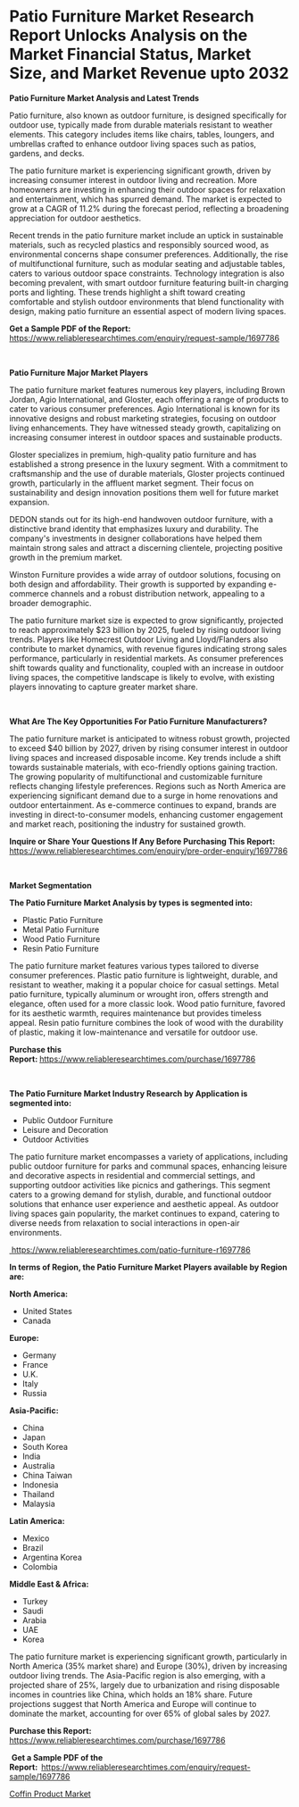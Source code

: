 <p><h1>Patio Furniture Market Research Report Unlocks Analysis on the Market Financial Status, Market Size, and Market Revenue upto 2032</h1></p><p><strong>Patio Furniture Market Analysis and Latest Trends</strong></p>
<p><p>Patio furniture, also known as outdoor furniture, is designed specifically for outdoor use, typically made from durable materials resistant to weather elements. This category includes items like chairs, tables, loungers, and umbrellas crafted to enhance outdoor living spaces such as patios, gardens, and decks.</p><p>The patio furniture market is experiencing significant growth, driven by increasing consumer interest in outdoor living and recreation. More homeowners are investing in enhancing their outdoor spaces for relaxation and entertainment, which has spurred demand. The market is expected to grow at a CAGR of 11.2% during the forecast period, reflecting a broadening appreciation for outdoor aesthetics.</p><p>Recent trends in the patio furniture market include an uptick in sustainable materials, such as recycled plastics and responsibly sourced wood, as environmental concerns shape consumer preferences. Additionally, the rise of multifunctional furniture, such as modular seating and adjustable tables, caters to various outdoor space constraints. Technology integration is also becoming prevalent, with smart outdoor furniture featuring built-in charging ports and lighting. These trends highlight a shift toward creating comfortable and stylish outdoor environments that blend functionality with design, making patio furniture an essential aspect of modern living spaces.</p></p>
<p><strong>Get a Sample PDF of the Report:&nbsp;</strong> <a href="https://www.reliableresearchtimes.com/enquiry/request-sample/1697786?utm_campaign=3287&utm_medium=2&utm_source=Github&utm_content=ia&utm_term=04042025&utm_id=patio-furniture">https://www.reliableresearchtimes.com/enquiry/request-sample/1697786</a></p>
<p>&nbsp;</p>
<p><strong>Patio Furniture Major Market Players</strong></p>
<p><p>The patio furniture market features numerous key players, including Brown Jordan, Agio International, and Gloster, each offering a range of products to cater to various consumer preferences. Agio International is known for its innovative designs and robust marketing strategies, focusing on outdoor living enhancements. They have witnessed steady growth, capitalizing on increasing consumer interest in outdoor spaces and sustainable products.</p><p>Gloster specializes in premium, high-quality patio furniture and has established a strong presence in the luxury segment. With a commitment to craftsmanship and the use of durable materials, Gloster projects continued growth, particularly in the affluent market segment. Their focus on sustainability and design innovation positions them well for future market expansion.</p><p>DEDON stands out for its high-end handwoven outdoor furniture, with a distinctive brand identity that emphasizes luxury and durability. The company's investments in designer collaborations have helped them maintain strong sales and attract a discerning clientele, projecting positive growth in the premium market.</p><p>Winston Furniture provides a wide array of outdoor solutions, focusing on both design and affordability. Their growth is supported by expanding e-commerce channels and a robust distribution network, appealing to a broader demographic.</p><p>The patio furniture market size is expected to grow significantly, projected to reach approximately $23 billion by 2025, fueled by rising outdoor living trends. Players like Homecrest Outdoor Living and Lloyd/Flanders also contribute to market dynamics, with revenue figures indicating strong sales performance, particularly in residential markets. As consumer preferences shift towards quality and functionality, coupled with an increase in outdoor living spaces, the competitive landscape is likely to evolve, with existing players innovating to capture greater market share.</p></p>
<p>&nbsp;</p>
<p><strong>What Are The Key Opportunities For Patio Furniture Manufacturers?</strong></p>
<p><p>The patio furniture market is anticipated to witness robust growth, projected to exceed $40 billion by 2027, driven by rising consumer interest in outdoor living spaces and increased disposable income. Key trends include a shift towards sustainable materials, with eco-friendly options gaining traction. The growing popularity of multifunctional and customizable furniture reflects changing lifestyle preferences. Regions such as North America are experiencing significant demand due to a surge in home renovations and outdoor entertainment. As e-commerce continues to expand, brands are investing in direct-to-consumer models, enhancing customer engagement and market reach, positioning the industry for sustained growth.</p></p>
<p><strong>Inquire or Share Your Questions If Any Before Purchasing This Report:</strong> <a href="https://www.reliableresearchtimes.com/enquiry/pre-order-enquiry/1697786?utm_campaign=3287&utm_medium=2&utm_source=Github&utm_content=ia&utm_term=04042025&utm_id=patio-furniture">https://www.reliableresearchtimes.com/enquiry/pre-order-enquiry/1697786</a></p>
<p>&nbsp;</p>
<p><strong>Market Segmentation</strong></p>
<p><strong>The Patio Furniture Market Analysis by types is segmented into:</strong></p>
<p><ul><li>Plastic Patio Furniture</li><li>Metal Patio Furniture</li><li>Wood Patio Furniture</li><li>Resin Patio Furniture</li></ul></p>
<p><p>The patio furniture market features various types tailored to diverse consumer preferences. Plastic patio furniture is lightweight, durable, and resistant to weather, making it a popular choice for casual settings. Metal patio furniture, typically aluminum or wrought iron, offers strength and elegance, often used for a more classic look. Wood patio furniture, favored for its aesthetic warmth, requires maintenance but provides timeless appeal. Resin patio furniture combines the look of wood with the durability of plastic, making it low-maintenance and versatile for outdoor use.</p></p>
<p><strong>Purchase this Report:&nbsp;</strong><a href="https://www.reliableresearchtimes.com/purchase/1697786?utm_campaign=3287&utm_medium=2&utm_source=Github&utm_content=ia&utm_term=04042025&utm_id=patio-furniture">https://www.reliableresearchtimes.com/purchase/1697786</a></p>
<p>&nbsp;</p>
<p><strong>The Patio Furniture Market Industry Research by Application is segmented into:</strong></p>
<p><ul><li>Public Outdoor Furniture</li><li>Leisure and Decoration</li><li>Outdoor Activities</li></ul></p>
<p><p>The patio furniture market encompasses a variety of applications, including public outdoor furniture for parks and communal spaces, enhancing leisure and decorative aspects in residential and commercial settings, and supporting outdoor activities like picnics and gatherings. This segment caters to a growing demand for stylish, durable, and functional outdoor solutions that enhance user experience and aesthetic appeal. As outdoor living spaces gain popularity, the market continues to expand, catering to diverse needs from relaxation to social interactions in open-air environments.</p></p>
<p><a href="https://www.reliableresearchtimes.com/patio-furniture-r1697786?utm_campaign=3287&utm_medium=2&utm_source=Github&utm_content=ia&utm_term=04042025&utm_id=patio-furniture">&nbsp;https://www.reliableresearchtimes.com/patio-furniture-r1697786</a></p>
<p><strong>In terms of Region, the Patio Furniture Market Players available by Region are:</strong></p>
<p>
    <p> <strong> North America: </strong>
        <ul>
            <li>United States</li>
            <li>Canada</li>
        </ul>
        </p> 
    <p> <strong> Europe: </strong>
        <ul>
            <li>Germany</li>
            <li>France</li>
            <li>U.K.</li>
            <li>Italy</li>
            <li>Russia</li>
        </ul>
        </p> 
    <p> <strong> Asia-Pacific: </strong>
        <ul>
            <li>China</li>
            <li>Japan</li>
            <li>South Korea</li>
            <li>India</li>
            <li>Australia</li>
            <li>China Taiwan</li>
            <li>Indonesia</li>
            <li>Thailand</li>
            <li>Malaysia</li>
        </ul>
        </p> 
    <p> <strong> Latin America: </strong>
        <ul>
            <li>Mexico</li>
            <li>Brazil</li>
            <li>Argentina Korea</li>
            <li>Colombia</li>
        </ul>
        </p> 
    <p> <strong> Middle East & Africa: </strong>
        <ul>
            <li>Turkey</li>
            <li>Saudi</li>
            <li>Arabia</li>
            <li>UAE</li>
            <li>Korea</li>
        </ul>
    </p>
    </p>
<p><p>The patio furniture market is experiencing significant growth, particularly in North America (35% market share) and Europe (30%), driven by increasing outdoor living trends. The Asia-Pacific region is also emerging, with a projected share of 25%, largely due to urbanization and rising disposable incomes in countries like China, which holds an 18% share. Future projections suggest that North America and Europe will continue to dominate the market, accounting for over 65% of global sales by 2027.</p></p>
<p><strong>Purchase this Report: </strong><a href="https://www.reliableresearchtimes.com/purchase/1697786?utm_campaign=3287&utm_medium=2&utm_source=Github&utm_content=ia&utm_term=04042025&utm_id=patio-furniture">https://www.reliableresearchtimes.com/purchase/1697786</a></p>
<p>&nbsp;<strong>Get a Sample PDF of the Report:&nbsp;&nbsp;</strong><a href="https://www.reliableresearchtimes.com/enquiry/request-sample/1697786?utm_campaign=3287&utm_medium=2&utm_source=Github&utm_content=ia&utm_term=04042025&utm_id=patio-furniture">https://www.reliableresearchtimes.com/enquiry/request-sample/1697786</a></p>
<p><strong></strong></p>
<p><p><a href="https://github.com/leijavaagexo/Market-Research-Report-List-1/blob/main/coffin-product-market.md?utm_campaign=3287&utm_medium=2&utm_source=Github&utm_content=ia&utm_term=04042025&utm_id=patio-furniture">Coffin Product Market</a></p></p>